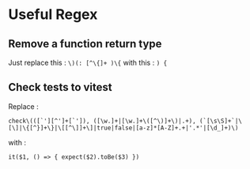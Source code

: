 # Useful Regex

## Remove a function return type

Just replace this : `\)(: [^\{]+ )\{` with this : `) {`

## Check tests to vitest

Replace :

```text
check\(([`'][^']+[`']), ([\w.]+|[\w.]+\([^\)]+\)|.+), (`[\s\S]+`|\[\]|\{[^}]+\}|\[[^\]]+\]|true|false|[a-z]*[A-Z]+.+|'.*'|[\d_]+)\)
```

with :

```text
it($1, () => { expect($2).toBe($3) })
```
